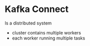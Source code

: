 # Kafka Connect
Is a distributed system
- cluster contains multiple workers
- each worker running multiple tasks